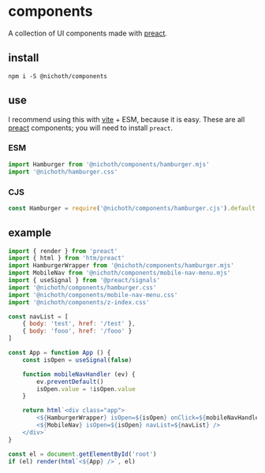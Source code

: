 # components
A collection of UI components made with [preact](https://www.npmjs.com/package/preact).


## install
```
npm i -S @nichoth/components
```


## use
I recommend using this with [vite](https://www.npmjs.com/package/vite) + ESM, because it is easy. These are all [preact](https://www.npmjs.com/package/preact) components; you will need to install `preact`.


### ESM
```js
import Hamburger from '@nichoth/components/hamburger.mjs'
import '@nichoth/hamburger.css'
```

### CJS
```js
const Hamburger = require('@nichoth/components/hamburger.cjs').default
```


## example
```js
import { render } from 'preact'
import { html } from 'htm/preact'
import HamburgerWrapper from '@nichoth/components/hamburger.mjs'
import MobileNav from '@nichoth/components/mobile-nav-menu.mjs'
import { useSignal } from '@preact/signals'
import '@nichoth/components/hamburger.css'
import '@nichoth/components/mobile-nav-menu.css'
import '@nichoth/components/z-index.css'

const navList = [
    { body: 'test', href: '/test' },
    { body: 'fooo', href: '/fooo' }
]

const App = function App () {
    const isOpen = useSignal(false)

    function mobileNavHandler (ev) {
        ev.preventDefault()
        isOpen.value = !isOpen.value
    }

    return html`<div class="app">
        <${HamburgerWrapper} isOpen=${isOpen} onClick=${mobileNavHandler} />
        <${MobileNav} isOpen=${isOpen} navList=${navList} />
    </div>`
}

const el = document.getElementById('root')
if (el) render(html`<${App} />`, el)
```
